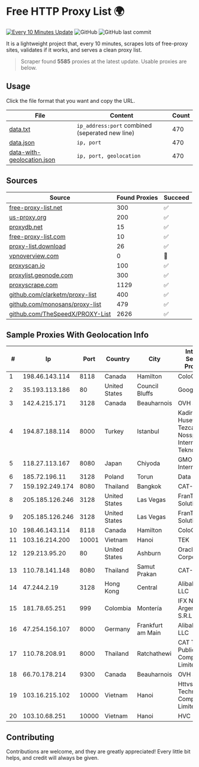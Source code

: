 
# Free HTTP Proxy List 🌍

[![Every 10 Minutes Update](https://github.com/mertguvencli/http-proxy-list/actions/workflows/main.yml/badge.svg?branch=main)](https://github.com/mertguvencli/http-proxy-list/actions/workflows/main.yml)
![GitHub](https://img.shields.io/github/license/mertguvencli/http-proxy-list)
![GitHub last commit](https://img.shields.io/github/last-commit/mertguvencli/http-proxy-list)

It is a lightweight project that, every 10 minutes, scrapes lots of free-proxy sites, validates if it works, and serves a clean proxy list.


> Scraper found **5585** proxies at the latest update. Usable proxies are below.

## Usage

Click the file format that you want and copy the URL.


|File|Content|Count|
|----|-------|-----|
|[data.txt](https://raw.githubusercontent.com/mertguvencli/http-proxy-list/main/proxy-list/data.txt)|`ip_address:port` combined (seperated new line)|470|
|[data.json](https://raw.githubusercontent.com/mertguvencli/http-proxy-list/main/proxy-list/data.json)|`ip, port`|470|
|[data-with-geolocation.json](https://raw.githubusercontent.com/mertguvencli/http-proxy-list/main/proxy-list/data-with-geolocation.json)|`ip, port, geolocation`|470|

## Sources

|Source|Found Proxies|Succeed|
|------|-------------|-------|
|[free-proxy-list.net](https://free-proxy-list.net)|300|✅|
|[us-proxy.org](https://www.us-proxy.org)|200|✅|
|[proxydb.net](http://proxydb.net)|15|✅|
|[free-proxy-list.com](https://free-proxy-list.com/?page=&port=&type%5B%5D=http&type%5B%5D=https&up_time=0&search=Search)|10|✅|
|[proxy-list.download](https://www.proxy-list.download/HTTP)|26|✅|
|[vpnoverview.com](https://vpnoverview.com/privacy/anonymous-browsing/free-proxy-servers)|0|🚫|
|[proxyscan.io](https://www.proxyscan.io)|100|✅|
|[proxylist.geonode.com](https://proxylist.geonode.com/api/proxy-list?limit=300&page=1&sort_by=lastChecked&sort_type=desc&protocols=http,https)|300|✅|
|[proxyscrape.com](https://api.proxyscrape.com/v2/?request=displayproxies&protocol=http&timeout=10000&country=all&ssl=all&anonymity=all)|1129|✅|
|[github.com/clarketm/proxy-list](https://raw.githubusercontent.com/clarketm/proxy-list/master/proxy-list-raw.txt)|400|✅|
|[github.com/monosans/proxy-list](https://raw.githubusercontent.com/monosans/proxy-list/main/proxies/http.txt)|479|✅|
|[github.com/TheSpeedX/PROXY-List](https://raw.githubusercontent.com/TheSpeedX/PROXY-List/master/http.txt)|2626|✅|


## Sample Proxies With Geolocation Info

|#|Ip|Port|Country|City|Internet Service Provider|
|-|--|----|-------|----|-------------------------|
|1|198.46.143.114|8118|Canada|Hamilton|ColoCrossing|
|2|35.193.113.186|80|United States|Council Bluffs|Google LLC|
|3|142.4.215.171|3128|Canada|Beauharnois|OVH SAS|
|4|194.87.188.114|8000|Turkey|Istanbul|Kadir Huseyin Tezcan Nosspeed Internet Teknolojileri|
|5|118.27.113.167|8080|Japan|Chiyoda|GMO Internet, Inc.|
|6|185.72.196.11|3128|Poland|Torun|Data Space|
|7|159.192.249.174|8080|Thailand|Bangkok|CAT-BB|
|8|205.185.126.246|3128|United States|Las Vegas|FranTech Solutions|
|9|205.185.126.246|3128|United States|Las Vegas|FranTech Solutions|
|10|198.46.143.114|8118|Canada|Hamilton|ColoCrossing|
|11|103.16.214.200|10001|Vietnam|Hanoi|TEK|
|12|129.213.95.20|80|United States|Ashburn|Oracle Corporation|
|13|110.78.141.148|8080|Thailand|Samut Prakan|CAT-BB|
|14|47.244.2.19|3128|Hong Kong|Central|Alibaba.com LLC|
|15|181.78.65.251|999|Colombia|Montería|IFX Networks Argentina S.R.L|
|16|47.254.156.107|8000|Germany|Frankfurt am Main|Alibaba.com LLC|
|17|110.78.208.91|8000|Thailand|Ratchathewi|CAT Telecom Public Company Limited|
|18|66.70.178.214|9300|Canada|Beauharnois|OVH SAS|
|19|103.16.215.102|10000|Vietnam|Hanoi|Httvserver Technology Company Limited|
|20|103.10.68.251|10000|Vietnam|Hanoi|HVC|



## Contributing

Contributions are welcome, and they are greatly appreciated! Every
little bit helps, and credit will always be given.

